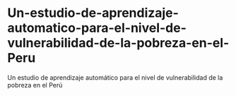 # Un-estudio-de-aprendizaje-automatico-para-el-nivel-de-vulnerabilidad-de-la-pobreza-en-el-Peru
Un estudio de aprendizaje automático para el nivel de vulnerabilidad de la pobreza en el Perú
